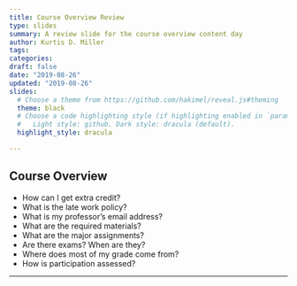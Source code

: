 ```yaml
---
title: Course Overview Review
type: slides
summary: A review slide for the course overview content day
author: Kurtis D. Miller
tags:
categories: 
draft: false
date: "2019-08-26"
updated: "2019-08-26"
slides:
  # Choose a theme from https://github.com/hakimel/reveal.js#theming
  theme: black
  # Choose a code highlighting style (if highlighting enabled in `params.toml`)
  #   Light style: github. Dark style: dracula (default).
  highlight_style: dracula

---
```


Course Overview
---------------

* How can I get extra credit?
* What is the late work policy?
* What is my professor’s email address?
* What are the required materials?
* What are the major assignments?
* Are there exams? When are they?
* Where does most of my grade come from?
* How is participation assessed?

---
